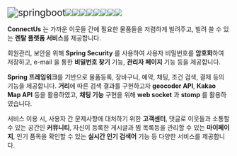 <img src="C:\Users\skyst\Desktop\png\springboot.svg" alt="springboot" style="zoom:150%;" /><img src="https://img.shields.io/badge/JAVA-007396?style=for-the-badge&logo=java&logoColor=white"><img src="https://img.shields.io/badge/mysql-4479A1?style=for-the-badge&logo=mysql&logoColor=white"><img src="https://img.shields.io/badge/javascript-F7DF1E?style=for-the-badge&logo=javascript&logoColor=black"><img src="https://img.shields.io/badge/jquery-0769AD?style=for-the-badge&logo=jquery&logoColor=white"><img src="https://img.shields.io/badge/html-E34F26?style=for-the-badge&logo=html5&logoColor=white"><img src="https://img.shields.io/badge/css-1572B6?style=for-the-badge&logo=css3&logoColor=white"><img src="https://img.shields.io/badge/bootstrap-7952B3?style=for-the-badge&logo=bootstrap&logoColor=white"><img src="https://img.shields.io/badge/linux-FCC624?style=for-the-badge&logo=linux&logoColor=black">

**ConnectUs** 는 가까운 이웃들 간에 필요한 물품들을 저렴하게 빌려주고, 빌려 쓸 수 있는 **렌탈 플랫폼 서비스**를 제공합니다.  

회원관리, 보안을 위해 **Spring Security** 를 사용하여 사용자 비밀번호를 **암호화**하여 저장하고, e-mail 을 통한 **비밀번호 찾기** 기능, **관리자 페이지** 기능 등을 제공합니다.   

**Spring 프레임워크**를 기반으로 물품등록, 장바구니, 예약, 채팅, 조건 검색,  결제 등의 기능을 제공합니다. **거리**에 따른 검색 결과를 구현하고자 **geocoder API**, **Kakao Map API** 등을 활용하였고, **채팅 기능** 구현을 위해 **web socket** 과 **stomp** 를 활용하였습니다. 

서비스 이용 시, 사용자 간 문제사항에 대처하기 위한 **고객센터**, 댓글로 이웃들과 소통할 수 있는 공간인 **커뮤니티**, 자신이 등록한 게시글과 찜 목록등을 관리할 수 있는 **마이페이지**, 인기 품목을 확인할 수 있는 **실시간 인기 검색어**  기능 등 다양한 서비스를 제공합니다.

